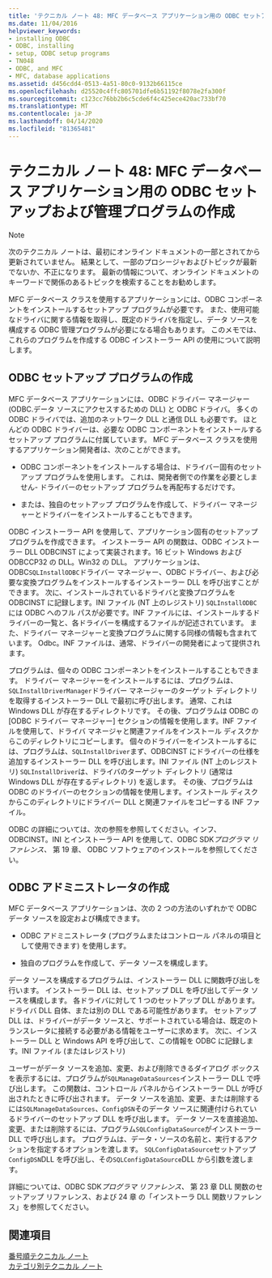 ```yaml
---
title: 'テクニカル ノート 48: MFC データベース アプリケーション用の ODBC セットアップおよび管理プログラムの作成'
ms.date: 11/04/2016
helpviewer_keywords:
- installing ODBC
- ODBC, installing
- setup, ODBC setup programs
- TN048
- ODBC, and MFC
- MFC, database applications
ms.assetid: d456cdd4-0513-4a51-80c0-9132b66115ce
ms.openlocfilehash: d25520c4ffc805701dfe6b51192f8078e2fa300f
ms.sourcegitcommit: c123cc76bb2b6c5cde6f4c425ece420ac733bf70
ms.translationtype: MT
ms.contentlocale: ja-JP
ms.lasthandoff: 04/14/2020
ms.locfileid: "81365481"
---
```

# <a name="tn048-writing-odbc-setup-and-administration-programs-for-mfc-database-applications"></a>テクニカル ノート 48: MFC データベース アプリケーション用の ODBC セットアップおよび管理プログラムの作成

> [!NOTE]
> 次のテクニカル ノートは、最初にオンライン ドキュメントの一部とされてから更新されていません。 結果として、一部のプロシージャおよびトピックが最新でないか、不正になります。 最新の情報について、オンライン ドキュメントのキーワードで関係のあるトピックを検索することをお勧めします。

MFC データベース クラスを使用するアプリケーションには、ODBC コンポーネントをインストールするセットアップ プログラムが必要です。 また、使用可能なドライバに関する情報を取得し、既定のドライバを指定し、データ ソースを構成する ODBC 管理プログラムが必要になる場合もあります。 このメモでは、これらのプログラムを作成する ODBC インストーラー API の使用について説明します。

## <a name="writing-an-odbc-setup-program"></a><a name="_mfcnotes_writing_an_odbc_setup_program"></a>ODBC セットアップ プログラムの作成

MFC データベース アプリケーションには、ODBC ドライバー マネージャー (ODBC.データ ソースにアクセスするための DLL) と ODBC ドライバ。 多くの ODBC ドライバでは、追加のネットワーク DLL と通信 DLL も必要です。 ほとんどの ODBC ドライバーは、必要な ODBC コンポーネントをインストールするセットアップ プログラムに付属しています。 MFC データベース クラスを使用するアプリケーション開発者は、次のことができます。

- ODBC コンポーネントをインストールする場合は、ドライバー固有のセットアップ プログラムを使用します。 これは、開発者側での作業を必要としません- ドライバーのセットアップ プログラムを再配布するだけです。

- または、独自のセットアップ プログラムを作成して、ドライバー マネージャーとドライバーをインストールすることもできます。

ODBC インストーラー API を使用して、アプリケーション固有のセットアップ プログラムを作成できます。 インストーラー API の関数は、ODBC インストーラー DLL ODBCINST によって実装されます。16 ビット Windows および ODBCCP32 の DLL。Win32 の DLL。 アプリケーションは、ODBC`SQLInstallODBC`ドライバー マネージャー、ODBC ドライバー、および必要な変換プログラムをインストールするインストーラー DLL を呼び出すことができます。 次に、インストールされているドライバと変換プログラムを ODBCINST に記録します。INI ファイル (NT 上のレジストリ) `SQLInstallODBC`には ODBC へのフル パスが必要です。INF ファイルには、インストールするドライバーの一覧と、各ドライバーを構成するファイルが記述されています。 また、ドライバー マネージャーと変換プログラムに関する同様の情報も含まれています。 Odbc。INF ファイルは、通常、ドライバーの開発者によって提供されます。

プログラムは、個々の ODBC コンポーネントをインストールすることもできます。 ドライバー マネージャーをインストールするには、プログラムは、`SQLInstallDriverManager`ドライバー マネージャーのターゲット ディレクトリを取得するインストーラー DLL で最初に呼び出します。 通常、これは Windows DLL が存在するディレクトリです。 その後、プログラムは ODBC の [ODBC ドライバー マネージャー] セクションの情報を使用します。INF ファイルを使用して、ドライバ マネージャと関連ファイルをインストール ディスクからこのディレクトリにコピーします。 個々のドライバーをインストールするには、プログラムは、`SQLInstallDriver`まず、ODBCINST にドライバーの仕様を追加するインストーラー DLL を呼び出します。INI ファイル (NT 上のレジストリ) `SQLInstallDriver`は、ドライバのターゲット ディレクトリ (通常は Windows DLL が存在するディレクトリ) を返します。 その後、プログラムは ODBC のドライバーのセクションの情報を使用します。インストール ディスクからこのディレクトリにドライバー DLL と関連ファイルをコピーする INF ファイル。

ODBC の詳細については、次の参照を参照してください。インフ、ODBCINST。INI とインストーラー API を使用して、ODBC SDK*プログラマ リファレンス、* 第 19 章、 ODBC ソフトウェアのインストールを参照してください。

## <a name="writing-an-odbc-administrator"></a><a name="_mfcnotes_writing_an_odbc_administrator"></a>ODBC アドミニストレータの作成

MFC データベース アプリケーションは、次の 2 つの方法のいずれかで ODBC データ ソースを設定および構成できます。

- ODBC アドミニストレータ (プログラムまたはコントロール パネルの項目として使用できます) を使用します。

- 独自のプログラムを作成して、データ ソースを構成します。

データ ソースを構成するプログラムは、インストーラー DLL に関数呼び出しを行います。 インストーラー DLL は、セットアップ DLL を呼び出してデータ ソースを構成します。 各ドライバに対して 1 つのセットアップ DLL があります。ドライバ DLL 自体、または別の DLL である可能性があります。 セットアップ DLL は、ドライバーがデータ ソースと、サポートされている場合は、既定のトランスレータに接続する必要がある情報をユーザーに求めます。 次に、インストーラー DLL と Windows API を呼び出して、この情報を ODBC に記録します。INI ファイル (またはレジストリ)

ユーザーがデータ ソースを追加、変更、および削除できるダイアログ ボックスを表示するには、プログラムが`SQLManageDataSources`インストーラー DLL で呼び出します。 この関数は、コントロール パネルからインストーラー DLL が呼び出されたときに呼び出されます。 データ ソースを追加、変更、または削除するには`SQLManageDataSources`、`ConfigDSN`そのデータ ソースに関連付けられているドライバーのセットアップ DLL を呼び出します。 データ ソースを直接追加、変更、または削除するには、プログラム`SQLConfigDataSource`がインストーラー DLL で呼び出します。 プログラムは、データ・ソースの名前と、実行するアクションを指定するオプションを渡します。 `SQLConfigDataSource`セットアップ`ConfigDSN`DLL を呼び出し、その`SQLConfigDataSource`DLL から引数を渡します。

詳細については、ODBC SDK*プログラマ リファレンス、* 第 23 章 DLL 関数のセットアップ リファレンス、および 24 章 の「インストーラ DLL 関数リファレンス」を参照してください。

## <a name="see-also"></a>関連項目

[番号順テクニカル ノート](../mfc/technical-notes-by-number.md)<br/>
[カテゴリ別テクニカル ノート](../mfc/technical-notes-by-category.md)
